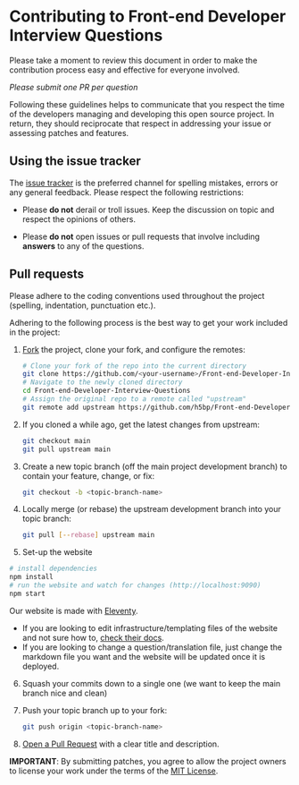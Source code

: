 # Contributing to Front-end Developer Interview Questions

Please take a moment to review this document in order to make the contribution
process easy and effective for everyone involved.

*Please submit one PR per question*

Following these guidelines helps to communicate that you respect the time of
the developers managing and developing this open source project. In return,
they should reciprocate that respect in addressing your issue or assessing
patches and features.


## Using the issue tracker

The [issue tracker](https://github.com/h5bp/Front-end-Developer-Interview-Questions/issues) is
the preferred channel for spelling mistakes, errors or any general feedback. Please respect the following restrictions:

* Please **do not** derail or troll issues. Keep the discussion on topic and respect the opinions of others.

* Please **do not** open issues or pull requests that involve including **answers** to any of the questions.

<a name="pull-requests"></a>
## Pull requests

Please adhere to the coding conventions used throughout the project (spelling, indentation, punctuation etc.).

Adhering to the following process is the best way to get your work included in the project:

1. [Fork](https://help.github.com/articles/fork-a-repo) the project, clone your fork, and configure the remotes:

   ```bash
   # Clone your fork of the repo into the current directory
   git clone https://github.com/<your-username>/Front-end-Developer-Interview-Questions.git
   # Navigate to the newly cloned directory
   cd Front-end-Developer-Interview-Questions
   # Assign the original repo to a remote called "upstream"
   git remote add upstream https://github.com/h5bp/Front-end-Developer-Interview-Questions.git
   ```

2. If you cloned a while ago, get the latest changes from upstream:

   ```bash
   git checkout main
   git pull upstream main
   ```

3. Create a new topic branch (off the main project development branch) to
   contain your feature, change, or fix:

   ```bash
   git checkout -b <topic-branch-name>
   ```

4. Locally merge (or rebase) the upstream development branch into your topic branch:

   ```bash
   git pull [--rebase] upstream main
   ```

5. Set-up the website

  ```bash
  # install dependencies
  npm install
  # run the website and watch for changes (http://localhost:9090)
  npm start
  ```

Our website is made with [Eleventy](https://11ty.io).

* If you are looking to edit infrastructure/templating files of the website and not sure how to, [check their docs](https://11ty.io/docs).
* If you are looking to change a question/translation file, just change the markdown file you want and the website will be updated once it is deployed.

6. Squash your commits down to a single one (we want to keep the main branch nice and clean)

7. Push your topic branch up to your fork:

   ```bash
   git push origin <topic-branch-name>
   ```

8. [Open a Pull Request](https://help.github.com/articles/using-pull-requests/)
    with a clear title and description.

**IMPORTANT**: By submitting patches, you agree to allow the project owners to license your work under the terms of the [MIT License](../LICENSE.md).
